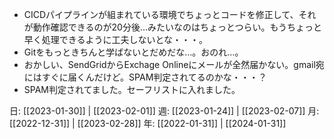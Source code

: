 - CICDパイプラインが組まれている環境でちょっとコードを修正して、それが動作確認できるのが20分後…みたいなのはちょっとつらい。もうちょっと早く処理できるように工夫しないとな・・・。
- Gitをもっときちんと学ばないとだめだな…。おのれ…。
- おかしい、SendGridからExchage Onlineにメールが全然届かない。gmail宛にはすぐに届くんだけど。SPAM判定されてるのかな・・・？
- SPAM判定されてました。セーフリストに入れました。

日: [[2023-01-30]] | [[2023-02-01]]
週: [[2023-01-24]] | [[2023-02-07]]
月: [[2022-12-31]] | [[2023-02-28]]
年: [[2022-01-31]] | [[2024-01-31]]
